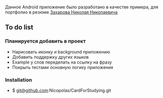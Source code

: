 
Данное Android приложение было разработано в качестве примера, для портфолио в резюме [Захарова Николая Николаевича](https://hh.ru/applicant/resumes/view?resume=06285ed3ff0593ce870039ed1f344d53553939)

## To do list
### Планируется добавить в проект
- Нарисовать иконку и background приложению
- Добавить поддержку других языков
- Example у слов переделать на ссылку на фразу
- Покрыть тестами основную логику приложения

### Installation

- $ git@github.com:Nicopolas/CardForStudying.git
